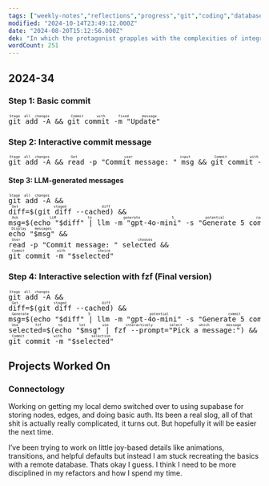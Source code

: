 ```yaml
---
tags: ["weekly-notes","reflections","progress","git","coding","database","demo","tech"]
modified: "2024-10-14T23:49:12.000Z"
date: "2024-08-20T15:12:56.000Z"
dek: "In which the protagonist grapples with the complexities of integrating with Supabase for Connectology, seeking joy in details amidst the challenge."
wordCount: 251
---
```

## 2024-34

### Step 1: Basic commit

<pre><ruby>git add -A<rt>Stage all changes</rt></ruby> && <ruby>git commit -m "Update"<rt>Commit with fixed message</rt></ruby></pre>

### Step 2: Interactive commit message
<pre><ruby>git add -A<rt>Stage all changes</rt></ruby> && <ruby>read -p "Commit message: " msg<rt>Get user input</rt></ruby> && <ruby>git commit -m "$msg"<rt>Commit with input</rt></ruby></pre>

#### Step 3: LLM-generated messages

<pre><ruby>git add -A<rt>Stage all changes</rt></ruby> &&
<ruby>diff=$(git diff --cached)<rt>Get staged diff</rt></ruby> &&
<ruby>msg=$(echo "$diff" | llm -m "gpt-4o-mini" -s "Generate 5 commit messages")<rt>Ask LLM to generate 5 potential commit messages</rt></ruby> &&
<ruby>echo "$msg"<rt>Display messages</rt></ruby> &&
<ruby>read -p "Commit message: " selected<rt>User chooses</rt></ruby> &&
<ruby>git commit -m "$selected"<rt>Commit with choice</rt></ruby></pre>

### Step 4: Interactive selection with fzf (Final version)
<pre><ruby>git add -A<rt>Stage all changes</rt></ruby> &&
<ruby>diff=$(git diff --cached)<rt>Get staged diff</rt></ruby> &&
<ruby>msg=$(echo "$diff" | llm -m "gpt-4o-mini" -s "Generate 5 commit messages")<rt>Generate 5 potential commit messages</rt></ruby> &&
<ruby>selected=$(echo "$msg" | fzf --prompt="Pick a message:")<rt>Use fzf to let use interactively select which message</rt></ruby> &&
<ruby>git commit -m "$selected"<rt>Commit with selection</rt></ruby></pre>

## Projects Worked On

### Connectology

Working on getting my local demo switched over to using supabase for storing nodes, edges, and doing basic auth. Its been a real slog, all of that shit is actually really complicated, it turns out. But hopefully it will be easier the next time.

I’ve been trying to work on little joy-based details like animations, transitions, and helpful defaults but instead I am stuck recreating the basics with a remote database. Thats okay I guess. I think I need to be more disciplined in my refactors and how I spend my time.